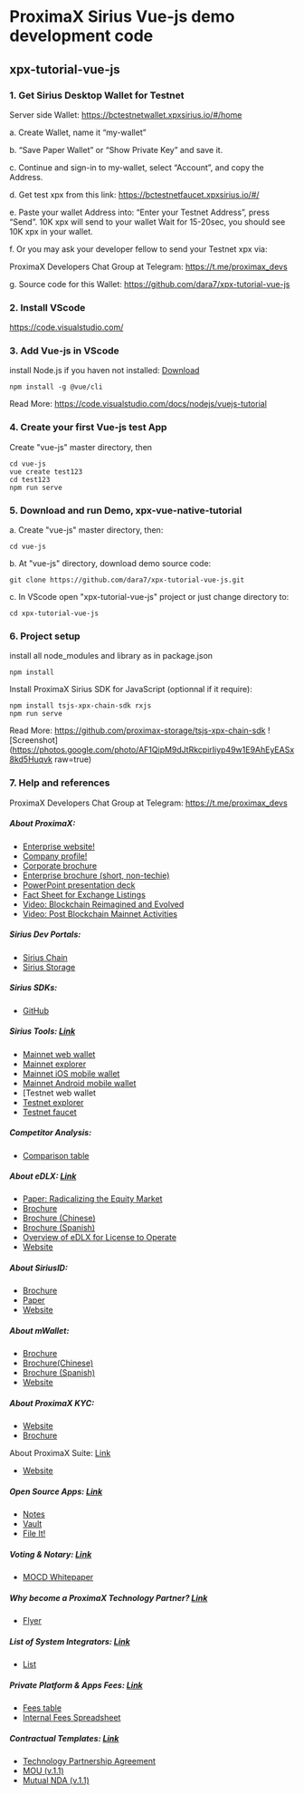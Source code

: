# ProximaX Sirius Vue-js demo development code
## xpx-tutorial-vue-js
### 1. Get Sirius Desktop Wallet for Testnet
Server side Wallet: https://bctestnetwallet.xpxsirius.io/#/home

a. Create Wallet, name it “my-wallet”

b. “Save Paper Wallet” or “Show Private Key” and save it.

c. Continue and sign-in to my-wallet, select “Account”, and copy the Address.

d. Get test xpx from this link: https://bctestnetfaucet.xpxsirius.io/#/

e. Paste your wallet Address into: “Enter your Testnet Address”, press “Send”. 10K xpx will send to your wallet Wait for 15-20sec, you should see 10K xpx in your wallet.

f. Or you may ask your developer fellow to send your Testnet xpx via:

ProximaX Developers Chat Group at Telegram: https://t.me/proximax_devs

g. Source code for this Wallet: https://github.com/dara7/xpx-tutorial-vue-js

### 2. Install VScode
https://code.visualstudio.com/

### 3. Add Vue-js in VScode
install Node.js if you haven not installed: [Download](https://nodejs.org/en/)
```
npm install -g @vue/cli
```
Read More: https://code.visualstudio.com/docs/nodejs/vuejs-tutorial

### 4. Create your first Vue-js test App
Create "vue-js" master directory, then
``` 
cd vue-js
vue create test123
cd test123
npm run serve
```

### 5. Download and run Demo, xpx-vue-native-tutorial
a. Create "vue-js" master directory, then:
```
cd vue-js
```
b. At "vue-js" directory, download demo source code:
```
git clone https://github.com/dara7/xpx-tutorial-vue-js.git
```
c. In VScode open "xpx-tutorial-vue-js" project or just change directory to: 
```
cd xpx-tutorial-vue-js 
```
### 6. Project setup
install all node_modules and library as in package.json
```
npm install
```
Install ProximaX Sirius SDK for JavaScript (optionnal if it require):
```
npm install tsjs-xpx-chain-sdk rxjs
npm run serve
```
Read More: https://github.com/proximax-storage/tsjs-xpx-chain-sdk
![Screenshot](https://photos.google.com/photo/AF1QipM9dJtRkcpirIiyp49w1E9AhEyEASx8kd5Huqvk raw=true)

### 7. Help and references
ProximaX Developers Chat Group at Telegram: https://t.me/proximax_devs

##### About ProximaX:
- [Enterprise website!](https://www.proximax.io/)
- [Company profile!](https://www.proximax.ltd/)
- [Corporate brochure](https://suite-app.proximax.io/s/edDrecHDwszEDWm)
- [Enterprise brochure (short, non-techie)](https://suite-app.proximax.io/s/4CZ7gr7R3qHHmMx)
- [PowerPoint presentation deck](https://suite-app.proximax.io/s/4CZ7gr7R3qHHmMx)
- [Fact Sheet for Exchange Listings](https://suite-app.proximax.io/s/Bt8HEJPXqj5KKL5)
- [Video: Blockchain Reimagined and Evolved](https://suite-app.proximax.io/s/rEcRSGY8rosAKwk)
- [Video: Post Blockchain Mainnet Activities](https://youtu.be/2ZqeFpGfqSE)

##### Sirius Dev Portals:
- [Sirius Chain](https://bcdocs.xpxsirius.io/)
- [Sirius Storage](https://storagedocs.xpxsirius.io/)

##### Sirius SDKs:
- [GitHub](https://github.com/proximax-storage)

##### Sirius Tools: [Link](https://github.com/proximax-storage)
- [Mainnet web wallet](https://wallet.xpxsirius.io/)
- [Mainnet explorer](http://explorer.xpxsirius.io/)
- [Mainnet iOS mobile wallet](https://apps.apple.com/us/app/proximax-sirius-wallet/id1475020250)
- [Mainnet Android mobile wallet](https://play.google.com/store/apps/details?id=io.proximax.siriuschainwallet)
- [Testnet web wallet
- [Testnet explorer](http://bctestnetwallet.xpxsirius.io/)
- [Testnet faucet](https://bctestnetfaucet.xpxsirius.io/)

##### Competitor Analysis:
- [Comparison table](https://suite-app.proximax.io/s/AYFYJ78KnHzwkKi)

##### About eDLX: [Link](https://suite-app.proximax.io/s/AYFYJ78KnHzwkKi)
- [Paper: Radicalizing the Equity Market](http://bit.ly/2P8xT4z)
- [Brochure](https://suite-app.proximax.io/s/zcS5kH87XQGxtWC)
- [Brochure (Chinese)](https://suite-app.proximax.io/s/NjgBPAfi6HT4nNj)
- [Brochure (Spanish)](https://suite-app.proximax.io/s/6jEHnjyKEA8xNnB)
- [Overview of eDLX for License to Operate](https://suite-app.proximax.io/s/3TqBTftJymXyCgm)
- [Website](https://www.proximax.ltd/solutions/edlx)

##### About SiriusID:
- [Brochure](https://suite-app.proximax.io/s/jzKJDBCSKdmgK25)
- [Paper](https://suite-app.proximax.io/s/CWssi8J66RAwx3e)
- [Website](https://www.proximax.ltd/solutions/siriusid)

##### About mWallet:
- [Brochure](https://suite-app.proximax.io/s/G7AZt36iHda56zD)
- [Brochure(Chinese)](https://suite-app.proximax.io/s/7XRrf8dB2mtek2o)
- [Brochure (Spanish)](https://suite-app.proximax.io/s/9XpBdagXwmLX2Zd)
- [Website](https://www.proximax.ltd/solutions/mwallet)

##### About ProximaX KYC:
- [Website](https://kyc.proximax.io/)
- [Brochure](https://suite-app.proximax.io/s/oiGjyKnfLQGftN3)

About ProximaX Suite: [Link](https://suite-app.proximax.io/s/oiGjyKnfLQGftN3)
- [Website](https://suite.proximax.io/)

##### Open Source Apps: [Link](https://suite.proximax.io/)
- [Notes](https://github.com/proximax-storage/notes)
- [Vault](https://github.com/proximax-storage/vault)
- [File It!](https://github.com/proximax-storage/file-it)

##### Voting & Notary: [Link](https://github.com/proximax-storage/file-it)
- [MOCD Whitepaper](https://suite-app.proximax.io/s/tTci9XFqgbAq3sQ)

##### Why become a ProximaX Technology Partner? [Link](https://suite-app.proximax.io/s/tTci9XFqgbAq3sQ)
- [Flyer](https://suite-app.proximax.io/s/5F6Sj7NsZEA7MNc)

##### List of System Integrators: [Link](https://suite-app.proximax.io/s/5F6Sj7NsZEA7MNc)
- [List](https://suite-app.proximax.io/s/89FsdKjf4Yp73BF)

##### Private Platform & Apps Fees: [Link](https://suite-app.proximax.io/s/89FsdKjf4Yp73BF)
- [Fees table](https://suite-app.proximax.io/s/Qa3WQDibFf3pBN6)
- [Internal Fees Spreadsheet](https://t.me/c/1495989157/1672)

##### Contractual Templates: [Link](https://t.me/c/1495989157/1672)
- [Technology Partnership Agreement](https://github.com/sophal1983/xpx-vue-native-tutorial/blob/99a2455c63380496830ad4a455b956bb6917e43c/v.1.3)
- [MOU (v.1.1)](https://suite-app.proximax.io/s/XGBQ9j4W4RKPA5f)
- [Mutual NDA (v.1.1)](https://suite-app.proximax.io/s/abnjPtB2pFM99Jp)
